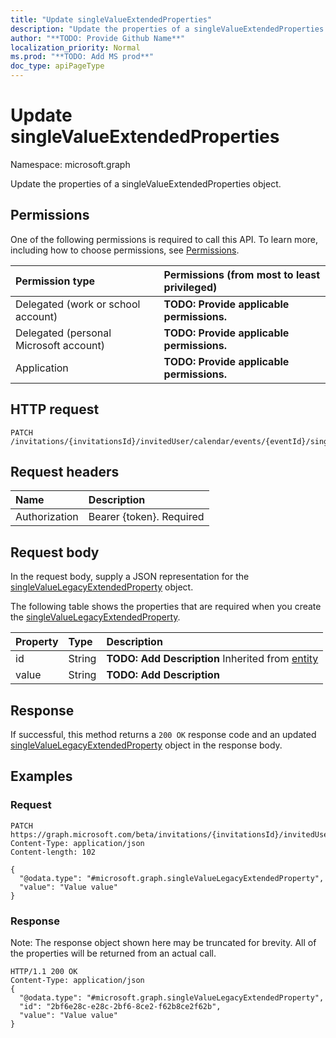 ```yaml
---
title: "Update singleValueExtendedProperties"
description: "Update the properties of a singleValueExtendedProperties object."
author: "**TODO: Provide Github Name**"
localization_priority: Normal
ms.prod: "**TODO: Add MS prod**"
doc_type: apiPageType
---
```


# Update singleValueExtendedProperties

Namespace: microsoft.graph

Update the properties of a singleValueExtendedProperties object.

## Permissions
One of the following permissions is required to call this API. To learn more, including how to choose permissions, see [Permissions](/concepts/permissions-reference.md).

|Permission type|Permissions (from most to least privileged)|
|:---|:---|
|Delegated (work or school account)|**TODO: Provide applicable permissions.**|
|Delegated (personal Microsoft account)|**TODO: Provide applicable permissions.**|
|Application|**TODO: Provide applicable permissions.**|

## HTTP request
<!-- {
  "blockType": "ignored"
}
-->
``` http
PATCH /invitations/{invitationsId}/invitedUser/calendar/events/{eventId}/singleValueExtendedProperties
```

## Request headers
|Name|Description|
|:---|:---|
|Authorization|Bearer {token}. Required|

## Request body
In the request body, supply a JSON representation for the [singleValueLegacyExtendedProperty](../resources/singlevaluelegacyextendedproperty.md) object.

The following table shows the properties that are required when you create the [singleValueLegacyExtendedProperty](../resources/singlevaluelegacyextendedproperty.md).

|Property|Type|Description|
|:---|:---|:---|
|id|String|**TODO: Add Description** Inherited from [entity](../resources/entity.md)|
|value|String|**TODO: Add Description**|



## Response
If successful, this method returns a `200 OK` response code and an updated [singleValueLegacyExtendedProperty](../resources/singlevaluelegacyextendedproperty.md) object in the response body.

## Examples

### Request
<!-- {
  "blockType": "request",
  "name": "update_singlevalueextendedproperties"
}
-->
``` http
PATCH https://graph.microsoft.com/beta/invitations/{invitationsId}/invitedUser/calendar/events/{eventId}/singleValueExtendedProperties
Content-Type: application/json
Content-length: 102

{
  "@odata.type": "#microsoft.graph.singleValueLegacyExtendedProperty",
  "value": "Value value"
}
```

### Response
Note: The response object shown here may be truncated for brevity. All of the properties will be returned from an actual call.
<!-- {
  "blockType": "response",
  "truncated": true
}
-->
``` http
HTTP/1.1 200 OK
Content-Type: application/json
{
  "@odata.type": "#microsoft.graph.singleValueLegacyExtendedProperty",
  "id": "2bf6e28c-e28c-2bf6-8ce2-f62b8ce2f62b",
  "value": "Value value"
}
```

